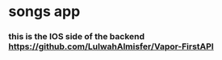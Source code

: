 # songs app

### this is the IOS side of the backend https://github.com/LulwahAlmisfer/Vapor-FirstAPI
